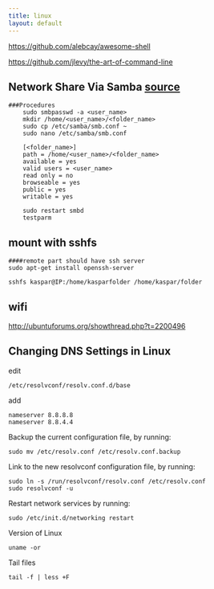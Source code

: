 ```yaml
---
title: linux
layout: default
---
```


https://github.com/alebcay/awesome-shell

https://github.com/jlevy/the-art-of-command-line


Network Share Via Samba [source](http://goo.gl/3lGT8V)
----------------------	
	###Procedures
		sudo smbpasswd -a <user_name>
		mkdir /home/<user_name>/<folder_name>
		sudo cp /etc/samba/smb.conf ~
		sudo nano /etc/samba/smb.conf
		
		[<folder_name>]
		path = /home/<user_name>/<folder_name>
		available = yes
		valid users = <user_name>
		read only = no
		browseable = yes
		public = yes
		writable = yes	

		sudo restart smbd
		testparm

mount with sshfs
----------------------	
	####remote part should have ssh server
	sudo apt-get install openssh-server
	
	sshfs kaspar@IP:/home/kasparfolder /home/kaspar/folder
		

wifi
----------------------	
http://ubuntuforums.org/showthread.php?t=2200496


Changing DNS Settings in Linux
----------------------	
edit 
```
/etc/resolvconf/resolv.conf.d/base
```
add
```
nameserver 8.8.8.8
nameserver 8.8.4.4
```
Backup the current configuration file, by running:
```
sudo mv /etc/resolv.conf /etc/resolv.conf.backup
```
Link to the new resolvconf configuration file, by running:
```
sudo ln -s /run/resolvconf/resolv.conf /etc/resolv.conf
sudo resolvconf -u
```

Restart network services by running:

```
sudo /etc/init.d/networking restart
```
Version of Linux

```
uname -or
```
Tail files

```
tail -f | less +F
```

